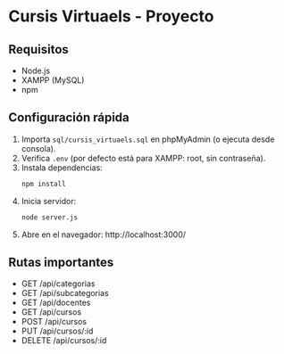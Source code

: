 # Cursis Virtuaels - Proyecto

## Requisitos
- Node.js
- XAMPP (MySQL)
- npm

## Configuración rápida
1. Importa `sql/cursis_virtuaels.sql` en phpMyAdmin (o ejecuta desde consola).
2. Verifica `.env` (por defecto está para XAMPP: root, sin contraseña).
3. Instala dependencias:
   ```bash
   npm install
   ```
4. Inicia servidor:
   ```bash
   node server.js
   ```
5. Abre en el navegador: http://localhost:3000/

## Rutas importantes
- GET /api/categorias
- GET /api/subcategorias
- GET /api/docentes
- GET /api/cursos
- POST /api/cursos
- PUT /api/cursos/:id
- DELETE /api/cursos/:id
